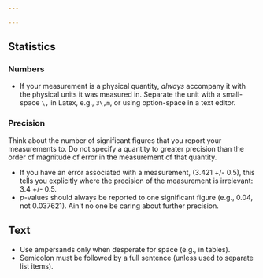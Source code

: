 ```yaml
---

---
```


<!-- layout: page
title: "Reporting"
permalink: /ReportingResults/ -->

## Statistics

### Numbers
* If your measurement is a physical quantity, _always_ accompany it with the physical units it was measured in.
Separate the unit with a small-space `\,` in Latex, e.g., `3\,m`, or using option-space in a text editor.

### Precision
Think about the number of significant figures that you report your measurements to.
Do not specify a quantity to greater precision than the order of magnitude of error in the measurement of that quantity.

* If you have an error associated with a measurement, (3.421 +/- 0.5), this tells you explicitly where the precision of the measurement is irrelevant: 3.4 +/- 0.5.
* _p_-values should always be reported to one significant figure (e.g., 0.04, not 0.037621). Ain't no one be caring about further precision.

## Text
* Use ampersands only when desperate for space (e.g., in tables).
* Semicolon must be followed by a full sentence (unless used to separate list items).
